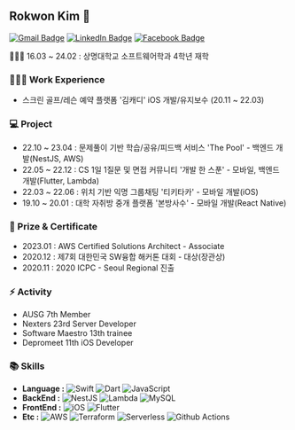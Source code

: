 ## Rokwon Kim 👋

[![Gmail Badge](https://img.shields.io/badge/Gmail-d14836?style=flat-square&logo=Gmail&logoColor=white&link=mailto:rokwon79@gmail.com)](mailto:rokwon79@gmail.com) [![LinkedIn Badge](https://img.shields.io/badge/LinkedIn-0A66C2?style=flat-square&logo=LinkedIn&logoColor=white&link=https://www.linkedin.com/in/%EB%A1%9D%EC%9B%90-%EA%B9%80-b6917419a/)](https://www.linkedin.com/in/%EB%A1%9D%EC%9B%90-%EA%B9%80-b6917419a/) [![Facebook Badge](https://img.shields.io/badge/facebook-1877f2?style=flat-square&logo=facebook&logoColor=white&link=https://www.facebook.com/profile.php?id=100006676302174)](https://www.facebook.com/profile.php?id=100006676302174)

👨🏻‍🎓 16.03 ~ 24.02 : 상명대학교 소프트웨어학과 4학년 재학 


### 🧑🏻‍💻 Work Experience  
- 스크린 골프/레슨 예약 플랫폼 '김캐디' iOS 개발/유지보수 (20.11 ~ 22.03)

### 💻 Project
- 22.10 ~ 23.04 : 문제풀이 기반 학습/공유/피드백 서비스 'The Pool' - 백엔드 개발(NestJS, AWS)
- 22.05 ~ 22.12 : CS 1일 1질문 및 면접 커뮤니티 '개발 한 스푼' - 모바일, 백엔드 개발(Flutter, Lambda)
- 22.03 ~ 22.06 : 위치 기반 익명 그룹채팅 '티키타카' - 모바일 개발(iOS)
- 19.10 ~ 20.01 : 대학 자취방 중개 플랫폼 '본방사수' - 모바일 개발(React Native)

### 🏅 Prize & Certificate
- 2023.01 : AWS Certified Solutions Architect - Associate
- 2020.12 : 제7회 대한민국 SW융합 해커톤 대회 - 대상(장관상) 
- 2020.11 : 2020 ICPC - Seoul Regional 진출

### ⚡️ Activity
- AUSG 7th Member
- Nexters 23rd Server Developer
- Software Maestro 13th trainee
- Depromeet 11th iOS Developer

### 📚 Skills
- **Language :** 
![Swift](https://img.shields.io/badge/Swift-F05138?style=flat&logo=Swift&logoColor=white)
![Dart](https://img.shields.io/badge/Dart-0175C2?style=flat&logo=Dart&logoColor=white)
![JavaScript](https://img.shields.io/badge/JavaScript-F7DF1E?style=flat&logo=JavaScript&logoColor=white)
- **BackEnd :** 
![NestJS](https://img.shields.io/badge/NestJs-E0234E?style=flat&logo=NestJs&logoColor=white) 
![Lambda](https://img.shields.io/badge/Lambda-FF9900?style=flat&logo=AWSLambda&logoColor=white) 
![MySQL](https://img.shields.io/badge/MySQL-4479A1?style=flat&logo=MySQL&logoColor=white) 
- **FrontEnd :** 
![iOS](https://img.shields.io/badge/iOS-000000?style=flat&logo=Apple&logoColor=white) 
![Flutter](https://img.shields.io/badge/Flutter-02569B?style=flat&logo=Flutter&logoColor=white) 
- **Etc :** 
![AWS](https://img.shields.io/badge/AWS-232F3E?style=flat&logo=AmazonAWS&logoColor=white) 
![Terraform](https://img.shields.io/badge/Terraform-7B42BC?style=flat&logo=Terraform&logoColor=white) 
![Serverless](https://img.shields.io/badge/Serverless-FD5750?style=flat&logo=Serverless&logoColor=white) 
![Github Actions](https://img.shields.io/badge/GitHubActions-2088FF?style=flat&logo=GitHubActions&logoColor=white) 
